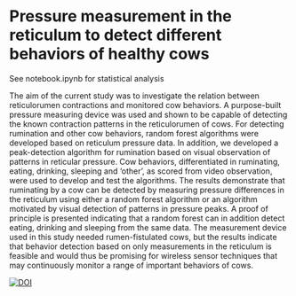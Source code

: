 # Pressure measurement in the reticulum to detect different behaviors of healthy cows

See notebook.ipynb for statistical analysis

The aim of the current study was to investigate the relation between reticulorumen contractions and monitored cow behaviors. A purpose-built pressure measuring device was used and shown to be capable of detecting the known contraction patterns in the reticulorumen of cows. For detecting rumination and other cow behaviors, random forest algorithms were developed based on reticulum pressure data. In addition, we developed a peak-detection algorithm for rumination based on visual observation of patterns in reticular pressure. Cow behaviors, differentiated in ruminating, eating, drinking, sleeping and ‘other’, as scored from video observation, were used to develop and test the algorithms. The results demonstrate that ruminating by a cow can be detected by measuring pressure differences in the reticulum using either a random forest algorithm or an algorithm motivated by visual detection of patterns in pressure peaks. A proof of principle is presented indicating that a random forest can in addition detect eating, drinking and sleeping from the same data. The measurement device used in this study needed rumen-fistulated cows, but the results indicate that behavior detection based on only measurements in the reticulum is feasible and would thus be promising for wireless sensor techniques that may continuously monitor a range of important behaviors of cows.

[![DOI](https://zenodo.org/badge/DOI/10.5281/zenodo.4538933.svg)](https://doi.org/10.5281/zenodo.4538933)
